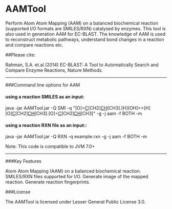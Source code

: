 AAMTool
=======
Perform Atom Atom Mapping (AAM) on a balanced biochemical reaction (supported I/O formats are SMILES/RXN) catalysed by enzymes. This tool is also used in generation AAM for EC-BLAST. The knowledge of AAM is used to reconstruct metabolic pathways, understand bond changes in a reaction and compare reactions etc.

##Please cite: 

Rahman, S.A. et.al.(2014) EC-BLAST: A Tool to
Automatically Search and Compare Enzyme Reactions, Nature Methods.

------------------------------------------------------------------
###Command line options for AAM 

#### using a reaction SMILES as an input:

java -jar AAMTool.jar -Q SMI -q "[O]=[C]([OH])[CH2][CH]([O][C](=[O])[CH2][CH]([OH])[CH3])[CH3].[H][OH]>>[H][O][C](=[O])[CH2][CH]([OH])[CH3].[O]=[C]([OH])[CH2][CH]([OH])[CH3]" -g -j aam -f BOTH -m

#### using a reaction RXN file as an input::

java -jar AAMTool.jar -Q RXN -q example.rxn -g -j aam -f BOTH -m

Note: This code is compatible to JVM 7.0+

------------------------------------------------------------------

###Key Features

Atom Atom Mapping (AAM) on a balanced biochemical reaction.
SMILES/RXN files supported for I/O.
Generate image of the mapped reaction.
Generate reaction fingerprints.

###License

The AAMTool is licensed under Lesser General Public License 3.0.



